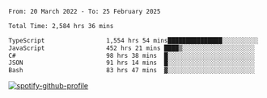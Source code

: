<!--START_SECTION:waka-->

```txt
From: 20 March 2022 - To: 25 February 2025

Total Time: 2,584 hrs 36 mins

TypeScript                 1,554 hrs 54 mins███████████████░░░░░░░░░░   60.16 %
JavaScript                 452 hrs 21 mins ████▒░░░░░░░░░░░░░░░░░░░░   17.50 %
C#                         98 hrs 38 mins  █░░░░░░░░░░░░░░░░░░░░░░░░   03.82 %
JSON                       91 hrs 14 mins  █░░░░░░░░░░░░░░░░░░░░░░░░   03.53 %
Bash                       83 hrs 47 mins  ▓░░░░░░░░░░░░░░░░░░░░░░░░   03.24 %
```

<!--END_SECTION:waka-->
[![spotify-github-profile](https://spotify-github-profile.vercel.app/api/view?uid=c00zprrvy9xiloa9qnco3hmng&cover_image=true&theme=novatorem&show_offline=false&background_color=121212&bar_color=53b14f&bar_color_cover=false)](https://spotify-github-profile.vercel.app/api/view?uid=c00zprrvy9xiloa9qnco3hmng&redirect=true)



